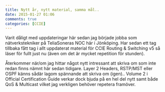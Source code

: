 ```yaml
---
title: Nytt år, nytt material, samma mål..
date: 2015-01-27 01:06
comments: true
categories: [CCIE]
---
```

Varit dåligt med uppdateringar här sedan jag började jobba som nätverkstekniker på TeliaSoneras NOC här i Jönköping. Har sedan ett tag tillbaka fått tag i allt uppdaterat material för CCIE Routing &amp; Switching v5 så läser för fullt just nu (även om det är mycket repetition för stunden).

Återkommer när/om jag hittar något nytt intressant att skriva om som inte redan finns nämnt här sedan tidigare. Layer 2 Headers, RSTP/MST eller OSPF känns sådär lagom spännande att skriva om (igen).. Volume 2 i Official Certification Guide verkar dock bjuda på en hel del nytt samt både QoS &amp; Multicast vilket jag verkligen behöver repetera framöver.

